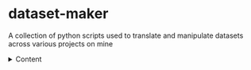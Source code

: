 # dataset-maker
A collection of python scripts used to translate and manipulate datasets across various projects on mine

<details>
<summary>Content</summary>

| Dataset | Description |
|-----:|-----------|
|     story-writer| Is a mix of OpenHermes, NeuralStory and No-Robots Dataset selection of conversations for story telling |
|     2| Python    |
|     3| SQL       |

</details>
